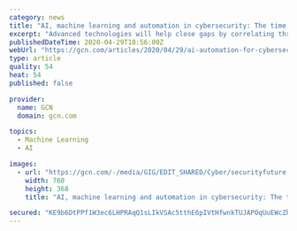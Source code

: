 ```yaml
---
category: news
title: "AI, machine learning and automation in cybersecurity: The time is now"
excerpt: "Advanced technologies will help close gaps by correlating threat intelligence and coordinating responses at machine speed."
publishedDateTime: 2020-04-29T18:56:00Z
webUrl: "https://gcn.com/articles/2020/04/29/ai-automation-for-cybersecurity.aspx"
type: article
quality: 54
heat: 54
published: false

provider:
  name: GCN
  domain: gcn.com

topics:
  - Machine Learning
  - AI

images:
  - url: "https://gcn.com/-/media/GIG/EDIT_SHARED/Cyber/securityfuture.png"
    width: 760
    height: 368
    title: "AI, machine learning and automation in cybersecurity: The time is now"

secured: "KE9b6DtPPf1W3ec6LHPRAqQ1sLIkVSAc5tthE6pIVtHfwnkTUJAPOqUuEWcZhhnbmaE1/r1H65FL7idGsp519cT1rL6vIt8Y+6xUEqJ7VYCwuNZ+kyZsNCsbFwHfSbt5F33qxCJFSjWo6fEzslOn+/Ub6myXsgEjSPKSEsME7HAadn9Ja4I8Hx112YVvM5KOspTd7LNXjJeCMU25pdOrDrubbKaoKVgHrMhzdtIs6ayNPV+gO+kPoDcK0M/N5leJCnhWmluDFL7SLRBuuhnuB8jQFJl1najGAm5ILY0b1XsJ38wA52JRfmyusD/3NcFHNX7LYkmb0tx6eOStDwei4gRXTsVcbB1VSEpL/s+foJItiGl4fWdNBJPnbGEycnb5CDgwyOytEGpVKN8uDeHqv5AThHGI1vCOTSf2H+4oc69B9JtoqH6zXi2TuAbqA8VmXrL79Jh4v57HWiks6+O/ZI89Lumgieg7nGYQa5d2J0c=;W8t3PNksbGTrK+AUel15Iw=="
---
```


